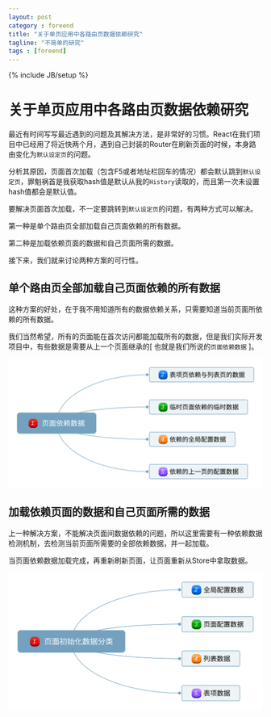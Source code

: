 ```yaml
---
layout: post
category : foreend
title: "关于单页应用中各路由页数据依赖研究"
tagline: "不简单的研究"
tags : [foreend]
---
```

{% include JB/setup %}


# 关于单页应用中各路由页数据依赖研究

最近有时间写写最近遇到的问题及其解决方法，是非常好的习惯。React在我们项目中已经用了将近快两个月，遇到自己封装的Router在刷新页面的时候，本身路由变化为`默认设定页`的问题。

分析其原因，页面首次加载（包含F5或者地址栏回车的情况）都会默认跳到`默认设定页`，罪魁祸首是我获取hash值是默认从我的`History`读取的，而且第一次未设置hash值都会是默认值。

要解决页面首次加载，不一定要跳转到`默认设定页`的问题，有两种方式可以解决。

第一种是单个路由页全部加载自己页面依赖的所有数据。

第二种是加载依赖页面的数据和自己页面所需的数据。

接下来，我们就来讨论两种方案的可行性。

## 单个路由页全部加载自己页面依赖的所有数据

这种方案的好处，在于我不用知道所有的数据依赖关系，只需要知道当前页面所依赖的所有数据。

我们当然希望，所有的页面能在首次访问都能加载所有的数据，但是我们实际开发项目中，有些数据是需要从上一个页面继承的[ 也就是我们所说的`页面依赖数据` ]。

![页面依赖数据](/assets/images/foreend/页面依赖数据.svg)

## 加载依赖页面的数据和自己页面所需的数据

上一种解决方案，不能解决页面间数据依赖的问题，所以这里需要有一种依赖数据检测机制，去检测当前页面所需要的全部依赖数据，并一起加载。

当页面依赖数据加载完成，再重新刷新页面，让页面重新从Store中拿取数据。

![页面初始化数据分类](/assets/images/foreend/页面初始化数据分类.svg)
